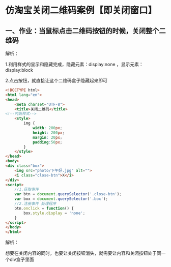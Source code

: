 # 仿淘宝关闭二维码案例【即关闭窗口】

## 一、作业：当鼠标点击二维码按钮的时候，关闭整个二维码

解析：

1.利用样式的显示和隐藏完成，隐藏元素：display:none ，显示元素：display:block

2.点击按钮，就直接让这个二维码盒子隐藏起来即可

```html
<!DOCTYPE html>
<html lang="en">
<head>
    <meta charset="UTF-8">
    <title>关闭二维码</title>
<!--内嵌样式-->
    <style>
        img {
            width: 200px;
            height: 200px;
            margin: 20px;
            padding:50px;
        }
    </style>
</head>
<body>
<div class="box">
    <img src="photo/下午好.jpg" alt="">
    <i class="close-btn">X</i>
</div>
<script>
    //1.获取事件
    var btn = document.querySelector('.close-btn');
    var box = document.querySelector('.box');
    //2.注册事件 处理程序
    btn.onclick = function() {
        box.style.display = 'none';
    }
</script>
</body>
</html>
```

解析：

想要在关闭内容的同时，也要让关闭按钮消失，就需要让内容和关闭按钮处于同一个div盒子里面